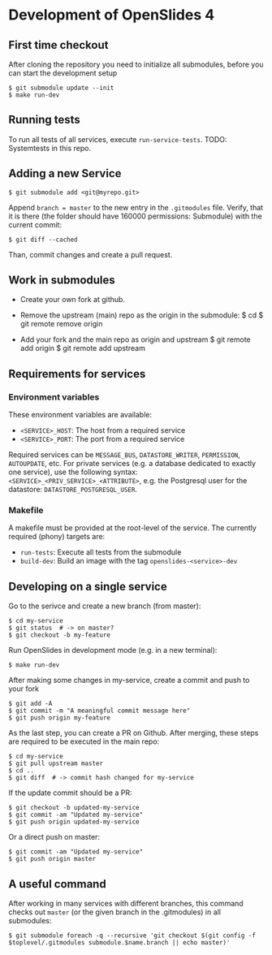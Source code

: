 # Development of OpenSlides 4

## First time checkout

After cloning the repository you need to initialize all submodules, before you can start the development setup

    $ git submodule update --init
    $ make run-dev

## Running tests

To run all tests of all services, execute `run-service-tests`. TODO: Systemtests in this repo.

## Adding a new Service

    $ git submodule add <git@myrepo.git>

Append `branch = master` to the new entry in the `.gitmodules` file. Verify,
that it is there (the folder should have 160000 permissions: Submodule) with the
current commit:

    $ git diff --cached

Than, commit changes and create a pull request.

## Work in submodules

- Create your own fork at github.
- Remove the upstream (main) repo as the origin in the submodule:
    $ cd <submodule>
    $ git remote remove origin

- Add your fork and the main repo as origin and upstream
    $ git remote add origin <your fork>
    $ git remote add upstream <main repo>

## Requirements for services

### Environment variables

These environment variables are available:

- `<SERVICE>_HOST`: The host from a required service
- `<SERVICE>_PORT`: The port from a required service

Required services can be `MESSAGE_BUS`, `DATASTORE_WRITER`, `PERMISSION`, `AUTOUPDATE`,
etc. For private services (e.g. a database dedicated to exactly one service),
use the following syntax: `<SERVICE>_<PRIV_SERVICE>_<ATTRIBUTE>`, e.g. the
Postgresql user for the datastore: `DATASTORE_POSTGRESQL_USER`.

### Makefile

A makefile must be provided at the root-level of the service. The currently
required (phony) targets are:

- `run-tests`: Execute all tests from the submodule
- `build-dev`: Build an image with the tag `openslides-<service>-dev`

## Developing on a single service

Go to the serivce and create a new branch (from master):

    $ cd my-service
    $ git status  # -> on master?
    $ git checkout -b my-feature

Run OpenSlides in development mode (e.g. in a new terminal):

    $ make run-dev

After making some changes in my-service, create a commit and push to your fork

    $ git add -A
    $ git commit -m "A meaningful commit message here"
    $ git push origin my-feature

As the last step, you can create a PR on Github. After merging, these steps are
required to be executed in the main repo:

    $ cd my-service
    $ git pull upstream master
    $ cd ..
    $ git diff  # -> commit hash changed for my-service

If the update commit should be a PR:

    $ git checkout -b updated-my-service
    $ git commit -am "Updated my-service"
    $ git push origin updated-my-service

Or a direct push on master:

    $ git commit -am "Updated my-service"
    $ git push origin master

## A useful command

After working in many services with different branches, this command checks
out `master` (or the given branch in the .gitmodules) in all submodules:

    $ git submodule foreach -q --recursive 'git checkout $(git config -f $toplevel/.gitmodules submodule.$name.branch || echo master)'
